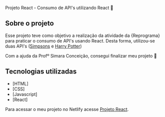 Projeto React - Consumo de API's utilizando React :purple_heart:

## Sobre o projeto
Esse projeto teve como objetivo a realização da atividade da {Reprograma} para praticar o consumo de API's usando React.
Desta forma, utilizou-se duas API's ([Simpsons](https://simpsons-quotes-api.herokuapp.com/quotes) e [Harry Potter](https://hp-api.herokuapp.com/api/characters))

Com a ajuda da Profº Simara Conceição, consegui finalizar meu projeto :purple_heart: 

## Tecnologias utilizadas

   * [HTML]
   * [CSS]
   * [Javascript]
   * [React]
     
Para acessar o meu projeto no Netlify acesse [Projeto React](https://projeto-simpsons.netlify.app/).
